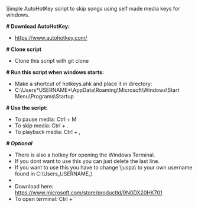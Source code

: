 Simple AutoHotKey script to skip songs using self made media keys for windows.

**# Download AutoHotKey:**
- https://www.autohotkey.com/

**# Clone script**
- Clone this script with git clone

**# Run this script when windows starts:**
- Make a shortcut of hotkeys.ahk and place it in directory:
- C:\Users\*USERNAME*\AppData\Roaming\Microsoft\Windows\Start Menu\Programs\Startup

**# Use the script:**
- To pause media:     Ctrl + M
- To skip media:      Ctrl + .
- To playback media:  Ctrl + ,

**_# Optional_**
- There is also a hotkey for opening the Windows Terminal.
- If you dont want to use this you can just delete the last line.
- If you want to use this you have to change \juspa\ to your own username found in C:\Users\_USERNAME_\
-
- Download here: https://www.microsoft.com/store/productId/9N0DX20HK701
- To open terminal:   Ctrl + `

